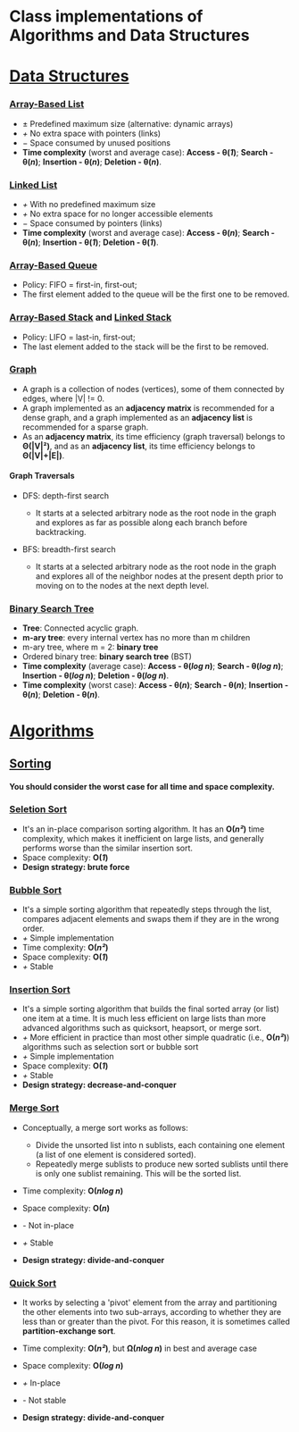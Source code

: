 # Class implementations of Algorithms and Data Structures

# [Data Structures](https://github.com/yvesemmanuel/datastructures_algorithms/tree/main/data_structures)
### [Array-Based List](https://github.com/yvesemmanuel/datastructures_algorithms/blob/main/data_structures/array-based%20list.cpp)
* ± Predefined maximum size (alternative: dynamic arrays)
* *+* No extra space with pointers (links)
* − Space consumed by unused positions
* **Time complexity** (worst and average case): **Access - θ(*1*)**; **Search - θ(*n*)**; **Insertion - θ(*n*)**; **Deletion - θ(*n*)**.

### [Linked List](https://github.com/yvesemmanuel/datastructures_algorithms/blob/main/data_structures/singly%20linked%20list.cpp)
* *+* With no predefined maximum size
* *+* No extra space for no longer accessible elements
* − Space consumed by pointers (links)
* **Time complexity** (worst and average case): **Access - θ(*n*)**; **Search - θ(*n*)**; **Insertion - θ(*1*)**; **Deletion - θ(*1*)**.

### [Array-Based Queue](https://github.com/yvesemmanuel/datastructures_algorithms/blob/main/data_structures/array-based%20queue.cpp)
* Policy: FIFO = first-in, first-out;
* The first element added to the queue will be the first one to be removed.

### [Array-Based Stack](https://github.com/yvesemmanuel/datastructures_algorithms/blob/main/data_structures/array-based%20stack.cpp) and [Linked Stack](https://github.com/yvesemmanuel/datastructures_algorithms/blob/main/data_structures/linked%20stack.cpp)
* Policy: LIFO = last-in, first-out;
* The last element added to the stack will be the first to be removed.

### [Graph](https://github.com/yvesemmanuel/datastructures_algorithms/blob/main/data_structures/adjacency-matrix%20based%20graph.cpp)
* A graph is a collection of nodes (vertices), some of them connected by edges, where |V| != 0.
* A graph implemented as an **adjacency matrix** is recommended for a dense graph, and a graph implemented as an **adjacency list** is recommended for a sparse graph.
* As an **adjacency matrix**, its time efficiency (graph traversal) belongs to **Θ(|V|²)**, and as an **adjacency list**, its time efficiency belongs to **Θ(|V|+|E|)**.

#### Graph Traversals

* DFS: depth-first search
  * It starts at a selected arbitrary node as the root node in the graph and explores as far as possible along each branch before backtracking.


* BFS: breadth-first search
  * It starts at a selected arbitrary node as the root node in the graph and explores all of the neighbor nodes at the present depth prior to moving on to the nodes at the next depth level.

### [Binary Search Tree](https://github.com/yvesemmanuel/datastructures_algorithms/blob/main/data_structures/BST%20based%20dictionary.cpp)
* **Tree**: Connected acyclic graph.
* **m-ary tree**: every internal vertex has no more than m children
* m-ary tree, where m = 2: **binary tree**
* Ordered binary tree: **binary search tree** (BST)
* **Time complexity** (average case): **Access - θ(*log n*)**; **Search - θ(*log n*)**; **Insertion - θ(*log n*)**; **Deletion - θ(*log n*)**.
* **Time complexity** (worst case): **Access - θ(*n*)**; **Search - θ(*n*)**; **Insertion - θ(*n*)**; **Deletion - θ(*n*)**.


# [Algorithms](https://github.com/yvesemmanuel/datastructures_algorithms/tree/main/algorithms)
## [Sorting](https://github.com/yvesemmanuel/datastructures_algorithms/tree/main/algorithms/sorting)
#### You should consider the worst case for all time and space complexity.

### [Seletion Sort](https://github.com/yvesemmanuel/datastructures_algorithms/blob/main/algorithms/sorting/selection%20sort%20(brute%20force).cpp)
* It's an in-place comparison sorting algorithm. It has an **O(*n²*)** time complexity, which makes it inefficient on large lists, and generally performs worse than the similar insertion sort.
* Space complexity: **O(*1*)**
* **Design strategy: brute force**

### [Bubble Sort](https://github.com/yvesemmanuel/datastructures_algorithms/blob/main/algorithms/sorting/insertion%20sort%20(decrease-and-conquer).cpp)
* It's a simple sorting algorithm that repeatedly steps through the list, compares adjacent elements and swaps them if they are in the wrong order. 
* *+* Simple implementation
* Time complexity: **O(*n²*)**
* Space complexity: **O(*1*)**
* *+* Stable

### [Insertion Sort](https://github.com/yvesemmanuel/datastructures_algorithms/blob/main/algorithms/sorting/insertion%20sort%20(decrease-and-conquer).cpp)
* It's a simple sorting algorithm that builds the final sorted array (or list) one item at a time. It is much less efficient on large lists than more advanced algorithms such as quicksort, heapsort, or merge sort. 
* *+* More efficient in practice than most other simple quadratic (i.e., **O(*n²*)**) algorithms such as selection sort or bubble sort
* *+* Simple implementation
* Space complexity: **O(*1*)**
* *+* Stable
* **Design strategy: decrease-and-conquer**

### [Merge Sort](https://github.com/yvesemmanuel/datastructures_algorithms/blob/main/algorithms/sorting/merge%20sort.cpp)
* Conceptually, a merge sort works as follows:

  * Divide the unsorted list into n sublists, each containing one element (a list of one element is considered sorted).
  * Repeatedly merge sublists to produce new sorted sublists until there is only one sublist remaining. This will be the sorted list.

* Time complexity: **O(*nlog n*)**
* Space complexity: **O(*n*)**
* *-* Not in-place
* *+* Stable
* **Design strategy: divide-and-conquer**

### [Quick Sort](https://github.com/yvesemmanuel/datastructures_algorithms/blob/main/algorithms/sorting/quick%20sort.cpp)
* It works by selecting a 'pivot' element from the array and partitioning the other elements into two sub-arrays, according to whether they are less than or greater than the pivot. For this reason, it is sometimes called **partition-exchange sort**.

* Time complexity: **O(*n²*)**, but **Ω(*nlog n*)** in best and average case
* Space complexity: **O(*log n*)**
* *+* In-place
* *-* Not stable
* **Design strategy: divide-and-conquer**
